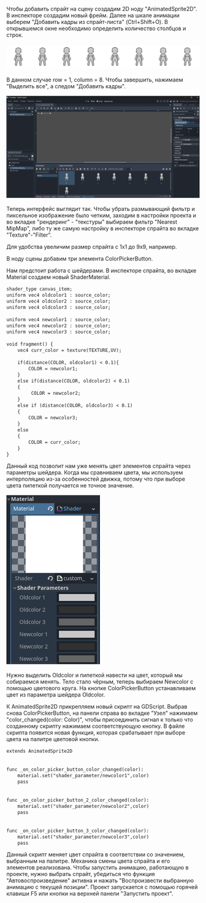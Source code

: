 Чтобы добавить спрайт на сцену создадим 2D ноду "AnimatedSprite2D". В инспекторе создадим новый фрейм. Далее на шкале анимации выберем "Добавить кадры из спрайт-листа" (Ctrl+Shift+O). В открывшемся окне необходимо определить количество столбцов и строк.  
<br/>
![](images/FemDownIdle.png)  
<br/>
В данном случае row = 1, column = 8.
Чтобы завершить, нажимаем "Выделить все", а следом "Добавить кадры".  
<br/>
![](images/Pasted%20image%2020231104181433.png)  
<br/>
Теперь интерфейс выглядит так.
Чтобы убрать размывающий фильтр и пиксельное изображение было четким, заходим в настройки проекта и во вкладке "рендеринг" - "текстуры" выбираем фильтр "Nearest MipMap", либо ту же самую настройку в инспекторе спрайта во вкладке "Texture"-"Filter".

Для удобства увеличим размер спрайта с 1х1 до 9х9, например.

В ноду сцены добавим три элемента ColorPickerButton.

Нам предстоит работа с шейдерами. В инспекторе спрайта, во вкладке Material создаем новый ShaderMaterial.

```
shader_type canvas_item;
uniform vec4 oldcolor1 : source_color;
uniform vec4 oldcolor2 : source_color;
uniform vec4 oldcolor3 : source_color;

uniform vec4 newcolor1 : source_color;
uniform vec4 newcolor2 : source_color;
uniform vec4 newcolor3 : source_color;

void fragment() {
    vec4 curr_color = texture(TEXTURE,UV); 
	
    if(distance(COLOR, oldcolor1) < 0.1){
        COLOR = newcolor1;
	}
	else if(distance(COLOR, oldcolor2) < 0.1)
	{
		 COLOR = newcolor2;
    }
	else if (distance(COLOR, oldcolor3) < 0.1)
	{
        COLOR = newcolor3;
    }
	else
	{
        COLOR = curr_color;
    }
}
```
Данный код позволит нам уже менять цвет элементов спрайта через параметры шейдера.
Когда мы сравниваем цвета, мы используем интерполяцию из-за особенностей движка, потому что при выборе цвета пипеткой получается не точное значение.  
<br/>
![](images/Pasted%20image%2020231108124750.png)  
<br/>
Нужно выделить Oldcolor и пипеткой навести на цвет, который мы собираемся менять. Тело стало чёрным, теперь выбираем Newcolor с помощью цветового круга. На кнопке ColorPickerButton устанавливаем цвет из параметра шейдера Oldcolor.

К AnimatedSprite2D прикрепляем новый скрипт на GDScript. Выбрав снова ColorPickerButton, на панели справа во вкладке "Узел" нажимаем "color_changed(color: Color)", чтобы присоединить сигнал к только что созданному скрипту нажимаем соответствующую кнопку. В файле скрипта появится новая функция, которая срабатывает при выборе цвета на палитре цветовой кнопки.
```GDScript
extends AnimatedSprite2D


func _on_color_picker_button_color_changed(color):
	material.set("shader_parameter/newcolor1",color)
	pass 


func _on_color_picker_button_2_color_changed(color):
	material.set("shader_parameter/newcolor2",color)
	pass


func _on_color_picker_button_3_color_changed(color):
	material.set("shader_parameter/newcolor3",color)
	pass 
```
Данный скрипт меняет цвет спрайта в соответствии со значением, выбранным на палитре.
Механика смены цвета спрайта и его элементов реализована.
Чтобы запустить анимацию, работающую в проекте, нужно выбрать спрайт, убедиться что функция "Автовоспроизведение" активна и нажать "Воспроизвести выбранную анимацию с текущей позиции". Проект запускается с помощью горячей клавиши F5 или кнопки на верхней панели "Запустить проект".
